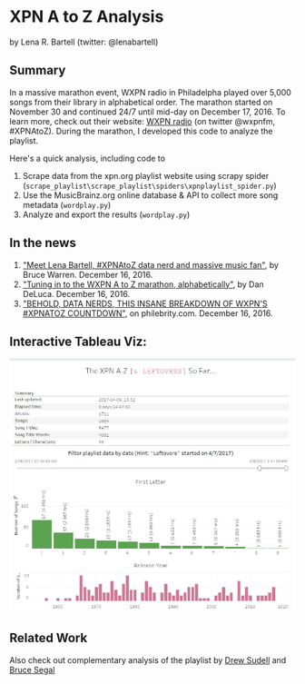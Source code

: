 # XPN A to Z Analysis
by Lena R. Bartell (twitter: @lenabartell)

## Summary

In a massive marathon event, WXPN radio in Philadelpha played over 5,000 songs from their library in alphabetical order. The marathon started on November 30 and continued 24/7 until mid-day on December 17, 2016. To learn more, check out their website: [WXPN radio](http://xpn.org/music-artist/xpn-a-z) (on twitter @wxpnfm, #XPNAtoZ). During the marathon, I developed this code to analyze the playlist. 

Here's a quick analysis, including code to
1. Scrape data from the xpn.org playlist website using scrapy spider (`scrape_playlist\scrape_playlist\spiders\xpnplaylist_spider.py`)
2. Use the MusicBrainz.org online database & API to collect more song metadata (`wordplay.py`)
3. Analyze and export the results (`wordplay.py`)

## In the news

1. ["Meet Lena Bartell, #XPNAtoZ data nerd and massive music fan"](http://thekey.xpn.org/2016/12/16/lena-bartell/), by Bruce Warren. December 16, 2016.
2. ["Tuning in to the WXPN A to Z marathon, alphabetically"](http://www.philly.com/philly/blogs/inthemix/Tuning-in-alphabetically-to-the-XPN-A-to-Z.html), by Dan DeLuca. December 16, 2016.
3. ["BEHOLD, DATA NERDS, THIS INSANE BREAKDOWN OF WXPN'S #XPNATOZ COUNTDOWN"](http://www.philebrity.com/blog/2016/12/16/behold-data-nerds-this-is-insane-breakdown-of-wxpns-xpnatoz-countdown), on philebrity.com. December 16, 2016.

## Interactive Tableau Viz: 

[![Tableau Viz Link](xpnatoz.jpg)](http://public.tableau.com/views/XPN_AtoZ/XPNA-Z?%3AshowVizHome=no&:display_count=yes)

## Related Work

Also check out complementary analysis of the playlist by [Drew Sudell](https://github.com/asudell/a2z) and [Bruce Segal](https://twitter.com/besegal)